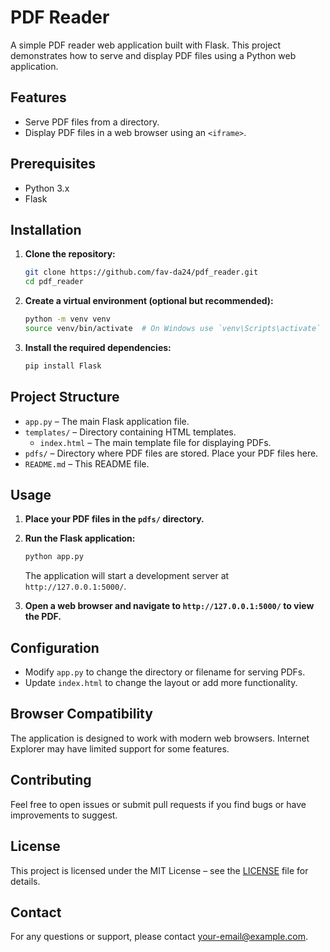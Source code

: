 # PDF Reader

A simple PDF reader web application built with Flask. This project demonstrates how to serve and display PDF files using a Python web application.

## Features

- Serve PDF files from a directory.
- Display PDF files in a web browser using an `<iframe>`.

## Prerequisites

- Python 3.x
- Flask

## Installation

1. **Clone the repository:**

   ```bash
   git clone https://github.com/fav-da24/pdf_reader.git
   cd pdf_reader
   ```

2. **Create a virtual environment (optional but recommended):**

   ```bash
   python -m venv venv
   source venv/bin/activate  # On Windows use `venv\Scripts\activate`
   ```

3. **Install the required dependencies:**

   ```bash
   pip install Flask
   ```

## Project Structure

- `app.py` – The main Flask application file.
- `templates/` – Directory containing HTML templates.
  - `index.html` – The main template file for displaying PDFs.
- `pdfs/` – Directory where PDF files are stored. Place your PDF files here.
- `README.md` – This README file.

## Usage

1. **Place your PDF files in the `pdfs/` directory.**

2. **Run the Flask application:**

   ```bash
   python app.py
   ```

   The application will start a development server at `http://127.0.0.1:5000/`.

3. **Open a web browser and navigate to `http://127.0.0.1:5000/` to view the PDF.**

## Configuration

- Modify `app.py` to change the directory or filename for serving PDFs.
- Update `index.html` to change the layout or add more functionality.

## Browser Compatibility

The application is designed to work with modern web browsers. Internet Explorer may have limited support for some features.

## Contributing

Feel free to open issues or submit pull requests if you find bugs or have improvements to suggest.

## License

This project is licensed under the MIT License – see the [LICENSE](LICENSE) file for details.

## Contact

For any questions or support, please contact [your-email@example.com](mailto:your-email@example.com).
